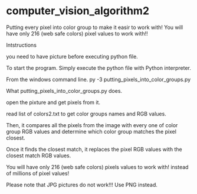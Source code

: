 # computer_vision_algorithm2
Putting every pixel into color group to make it easir to work with! You will have only 216 (web safe colors) pixel values to work with!!


Intstructions

you need to have picture before executing python file.

To start the program.
Simply execute the python file with Python interpreter.

From the windows command line.
py -3 putting_pixels_into_color_groups.py


What putting_pixels_into_color_groups.py does.

open the pixture and get pixels from it.

read list of colors2.txt to get color groups names and RGB values.

Then, it compares all the pixels from the image with every one of color group RGB values and
determine which color group matches the pixel closest.

Once it finds the closest match, it replaces the pixel RGB values with the closest match RGB values.

You will have only 216 (web safe colors) pixels values to work with! instead of millions of pixel values!


Please note that JPG pictures do not work!!! Use PNG instead.


